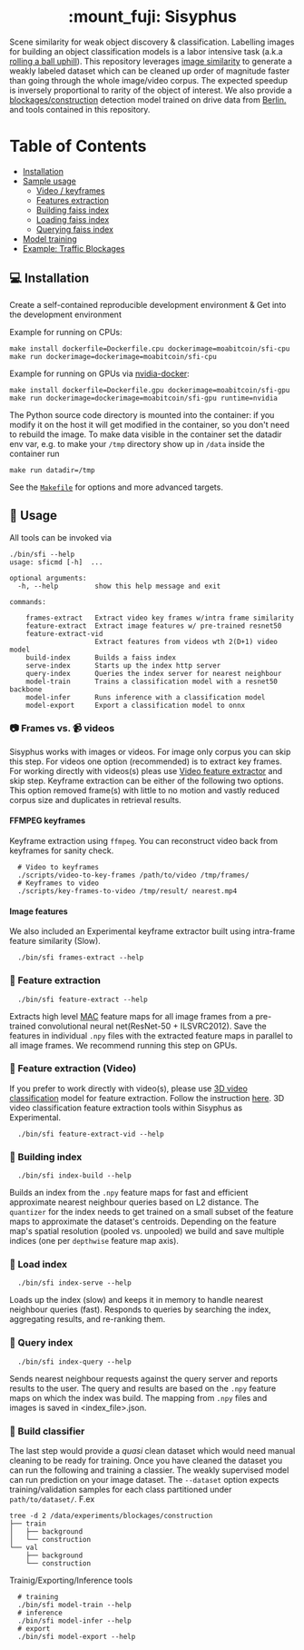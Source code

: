 <h1 align='center'>:mount_fuji: Sisyphus</h1>

Scene similarity for weak object discovery & classification. Labelling images for building an object classification models is a labor intensive task (a.k.a [rolling a ball uphill](https://en.wikipedia.org/wiki/Sisyphus)). This repository leverages [image similarity](https://www.github.com/facebookresearch/faiss) to generate a weakly labeled dataset which can be cleaned up order of magnitude faster than going through the whole image/video corpus. The expected speedup is inversely proportional to rarity of the object of interest. We also provide a [blockages/construction](https://github.com/moabitcoin/sisyphus/releases/tag/v1.0.0) detection model trained on drive data from [Berlin.](https://hoodmaps.com/berlin-neighborhood-map) and tools contained in this repository.

# Table of Contents
* [Installation](#computer-installation)
* [Sample usage](#tada-usage)
  - [Video / keyframes](#camera-frames-vs-video_camera-videos)
  - [Features extraction](#rocket-feature-extraction)
  - [Building faiss index](#european_post_office-building-index)
  - [Loading faiss index](#vhs-load-index)
  - [Querying faiss index](#crystal_ball-query-index)
* [Model training](#train-build-classier)
* [Example: Traffic Blockages](./docs/blockages.md)

## :computer: Installation

Create a self-contained reproducible development environment & Get into the development environment

Example for running on CPUs:
```
make install dockerfile=Dockerfile.cpu dockerimage=moabitcoin/sfi-cpu
make run dockerimage=dockerimage=moabitcoin/sfi-cpu
```


Example for running on GPUs via [nvidia-docker](https://github.com/NVIDIA/nvidia-docker):
```
make install dockerfile=Dockerfile.gpu dockerimage=moabitcoin/sfi-gpu
make run dockerimage=dockerimage=moabitcoin/sfi-gpu runtime=nvidia
```

The Python source code directory is mounted into the container: if you modify it on the host it will get modified in the container, so you don't need to rebuild the image. To make data visible in the container set the datadir env var, e.g. to make your `/tmp` directory show up in `/data` inside the container run
```
make run datadir=/tmp
```
See the [`Makefile`](./Makefile) for options and more advanced targets.

## :tada: Usage

All tools can be invoked via
```
./bin/sfi --help
usage: sficmd [-h]  ...

optional arguments:
  -h, --help         show this help message and exit

commands:

    frames-extract   Extract video key frames w/intra frame similarity
    feature-extract  Extract image features w/ pre-trained resnet50
    feature-extract-vid
                     Extract features from videos wth 2(D+1) video model
    build-index      Builds a faiss index
    serve-index      Starts up the index http server
    query-index      Queries the index server for nearest neighbour
    model-train      Trains a classification model with a resnet50 backbone
    model-infer      Runs inference with a classification model
    model-export     Export a classification model to onnx
```

### :camera: Frames vs. :video_camera: videos

Sisyphus works with images or videos. For image only corpus you can skip this step. For videos one option (recommended) is to extract key frames. For working directly with videos(s) pleas use [Video feature extractor](#telescope-feature-extraction-video) and skip step. Keyframe extraction can be either of the following two options. This option removed frame(s) with little to no motion and vastly reduced corpus size and duplicates in retrieval results.

#### FFMPEG keyframes
Keyframe extraction using `ffmpeg`. You can reconstruct video back from keyframes for sanity check.
```
  # Video to keyframes
  ./scripts/video-to-key-frames /path/to/video /tmp/frames/
  # Keyframes to video
  ./scripts/key-frames-to-video /tmp/result/ nearest.mp4
```

#### Image features
We also included an Experimental keyframe extractor built using intra-frame feature similarity (Slow).
```
  ./bin/sfi frames-extract --help
```

### :rocket: Feature extraction

```
  ./bin/sfi feature-extract --help
```
Extracts high level [MAC](https://arxiv.org/pdf/1511.05879.pdf) feature maps for all image frames from a pre-trained convolutional neural net(ResNet-50 + ILSVRC2012). Save the features in individual `.npy` files with the extracted feature maps in parallel to all image frames. We recommend running this step on GPUs.

### :telescope: Feature extraction (Video)
If you prefer to work directly with video(s), please use [3D video classification](https://github.com/moabitcoin/ig65m-pytorch) model for feature extraction. Follow the instruction [here](https://github.com/moabitcoin/ig65m-pytorch#tools). 3D video classification feature extraction tools within Sisyphus as Experimental.

```
  ./bin/sfi feature-extract-vid --help
```

### :european_post_office: Building index
```
  ./bin/sfi index-build --help
```
Builds an index from the `.npy` feature maps for fast and efficient approximate nearest neighbour queries based on L2 distance. The `quantizer` for the index needs to get trained on a small subset of the feature maps to approximate the dataset's centroids. Depending on the feature map's spatial resolution (pooled vs. unpooled) we build and save multiple indices (one per `depthwise` feature map axis).

### :vhs: Load index
```
  ./bin/sfi index-serve --help
```
Loads up the index (slow) and keeps it in memory to handle nearest neighbour queries (fast).
Responds to queries by searching the index, aggregating results, and re-ranking them.

### :crystal_ball: Query index
```
  ./bin/sfi index-query --help
```
Sends nearest neighbour requests against the query server and reports results to the user.
The query and results are based on the `.npy` feature maps on which the index was build. The mapping from `.npy` files and images is saved in <index_file>.json.

### :train: Build classifier
The last step would provide a _quasi_ clean dataset which would need manual cleaning to be ready for training. Once you have cleaned the dataset you can run the following and training a classier. The weakly supervised model can run prediction on your image dataset. The `--dataset` option expects training/validation samples for each class partitioned under `path/to/dataset/`. F.ex

```
tree -d 2 /data/experiments/blockages/construction
├── train
│   ├── background
│   └── construction
└── val
    ├── background
    └── construction
```
Trainig/Exporting/Inference tools
```
  # training
  ./bin/sfi model-train --help
  # inference
  ./bin/sfi model-infer --help
  # export
  ./bin/sfi model-export --help
```
